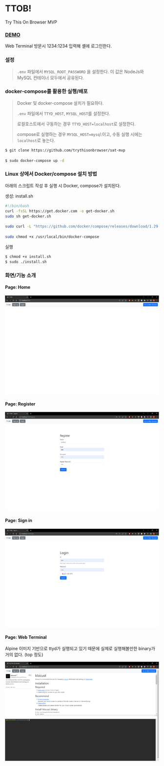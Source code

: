# TTOB!

Try This On Browser MVP

### [DEMO](http://18.235.194.72/)

Web Terminal 방문시 1234:1234 입력해 셸에 로그인한다.

### 설정
> `.env` 파일에서 `MYSQL_ROOT_PASSWORD` 을 설정한다. 이 값은 NodeJs와 MySQL 컨테이너 모두에서 공유된다.

### docker-compose를 활용한 실행/배포

> Docker 및 docker-compose 설치가 필요하다.
>
> `.env` 파일에서 `TTYD_HOST`, `MYSQL_HOST`를 설정한다.
>
> 로컬호스트에서 구동하는 경우 `TTYD_HOST=localhost`로 설정한다.
>
> compose로 실행하는 경우 `MYSQL_HOST=mysql`이고, 수동 실행 시에는 `localhost`로 놓는다.

```bash
$ git clone https://github.com/trythisonbrowser/sat-mvp

$ sudo docker-compose up -d
```

### Linux 상에서 Docker/compose 설치 방법

아래의 스크립트 작성 후 실행 시 Docker, compose가 설치된다.

생성: install.sh
```bash
#!/bin/bash
curl -fsSL https://get.docker.com -o get-docker.sh
sudo sh get-docker.sh

sudo curl -L "https://github.com/docker/compose/releases/download/1.29.2/docker-compose-$(uname -s)-$(uname -m)" -o /usr/local/bin/docker-compose

sudo chmod +x /usr/local/bin/docker-compose
```

실행
```bash
$ chmod +x install.sh
$ sudo ./install.sh
```

### 화면/기능 소개

#### Page: Home
![](docs/home.png)

#### Page: Register
![](docs/register.png)

#### Page: Sign in
![](docs/signin.png)

#### Page: Web Terminal

Alpine 이미지 기반으로 ttyd가 실행되고 있기 때문에 실제로 실행해볼만한 binary가 거의 없다. (top 정도)

![](docs/webterminal.png)